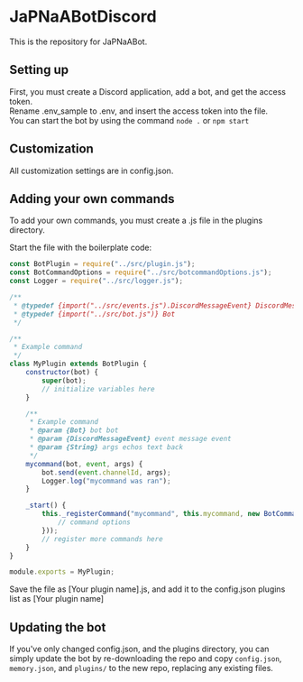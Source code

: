 # JaPNaABotDiscord
This is the repository for JaPNaABot.

## Setting up
First, you must create a Discord application, add a bot, and get the access token. <br>
Rename .env\_sample to .env, and insert the access token into the file. <br>
You can start the bot by using the command `node .` or `npm start`

## Customization
All customization settings are in config.json.

## Adding your own commands
To add your own commands, you must create a .js file in the plugins directory.

Start the file with the boilerplate code:
```javascript
const BotPlugin = require("../src/plugin.js");
const BotCommandOptions = require("../src/botcommandOptions.js");
const Logger = require("../src/logger.js");

/**
 * @typedef {import("../src/events.js").DiscordMessageEvent} DiscordMessageEvent
 * @typedef {import("../src/bot.js")} Bot
 */

/**
 * Example command
 */
class MyPlugin extends BotPlugin {
    constructor(bot) {
        super(bot);
        // initialize variables here
    }

    /**
     * Example command
     * @param {Bot} bot bot
     * @param {DiscordMessageEvent} event message event
     * @param {String} args echos text back
     */
    mycommand(bot, event, args) {
        bot.send(event.channelId, args);
        Logger.log("mycommand was ran");
    }

    _start() {
        this._registerCommand("mycommand", this.mycommand, new BotCommandOptions({
            // command options
        }));
        // register more commands here
    }
}

module.exports = MyPlugin;
```

Save the file as [Your plugin name].js, and add it to the config.json plugins list as [Your plugin name]

## Updating the bot
If you've only changed config.json, and the plugins directory, you can simply
update the bot by re-downloading the repo and copy `config.json`, 
`memory.json`, and `plugins/` to the new repo, replacing any existing files.